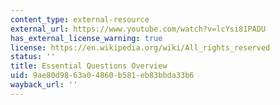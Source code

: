 ```yaml
---
content_type: external-resource
external_url: https://www.youtube.com/watch?v=lcYsi81PADU
has_external_license_warning: true
license: https://en.wikipedia.org/wiki/All_rights_reserved
status: ''
title: Essential Questions Overview
uid: 9ae80d98-63a0-4860-b581-eb83bbda33b6
wayback_url: ''
---
```

